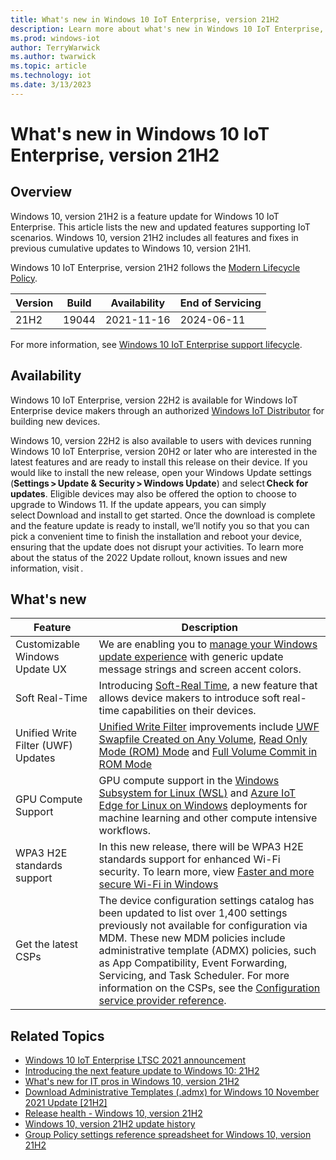 ```yaml
---
title: What's new in Windows 10 IoT Enterprise, version 21H2
description: Learn more about what's new in Windows 10 IoT Enterprise, version 21H2, including servicing updates, Windows Subsystem for Linux, the latest CSPs, and more.
ms.prod: windows-iot
author: TerryWarwick
ms.author: twarwick
ms.topic: article
ms.technology: iot
ms.date: 3/13/2023
---
```


# What's new in Windows 10 IoT Enterprise, version 21H2

## Overview

Windows 10, version 21H2 is a feature update for Windows 10 IoT Enterprise. This article lists the new and updated features supporting IoT scenarios. Windows 10, version 21H2 includes all features and fixes in previous cumulative updates to Windows 10, version 21H1.

Windows 10 IoT Enterprise, version 21H2 follows the [Modern Lifecycle Policy](/lifecycle/policies/modern).

| Version | Build  | Availability | End of Servicing |
| --- | --- | --- | --- |
| 21H2 | 19044 | 2021-11-16 | 2024-06-11 |

For more information, see [Windows 10 IoT Enterprise support lifecycle](/lifecycle/products/windows-10-iot-enterprise).

## Availability

Windows 10 IoT Enterprise, version 22H2 is available for Windows IoT Enterprise device makers through an authorized [Windows IoT Distributor](https://aka.ms/IoTDistributorList) for building new devices.

Windows 10, version 22H2 is also available to users with devices running Windows 10 IoT Enterprise, version 20H2 or later who are interested in the latest features and are ready to install this release on their device. If you would like to install the new release, open your Windows Update settings (**Settings > Update & Security > Windows Update**) and select **Check for updates**. Eligible devices may also be offered the option to choose to upgrade to Windows 11. If the update appears, you can simply select Download and install to get started. Once the download is complete and the feature update is ready to install, we’ll notify you so that you can pick a convenient time to finish the installation and reboot your device, ensuring that the update does not disrupt your activities. To learn more about the status of the 2022 Update rollout, known issues and new information, visit .

## What's new

| Feature | Description |
| --- | --- |
| Customizable Windows Update UX | We are enabling you to [manage your Windows update experience](/windows/iot/iot-enterprise/branding-features/update-notification) with generic update message strings and screen accent colors. |
| Soft Real-Time | Introducing [Soft-Real Time](/windows/iot/iot-enterprise/soft-real-time/soft-real-time), a new feature that allows device makers to introduce soft real-time capabilities on their devices. |
| Unified Write Filter (UWF) Updates | [Unified Write Filter](/windows/iot/iot-enterprise/advanced-lockdown-features/unified-write-filter) improvements include [UWF Swapfile Created on Any Volume](/windows-hardware/customize/enterprise/uwf-wes7-ewf-to-win10-uwf), [Read Only Mode (ROM) Mode](/windows-hardware/customize/enterprise/uwf-wes7-ewf-to-win10-uwf#read-only-media-mode) and [Full Volume Commit in ROM Mode](/windows-hardware/customize/enterprise/uwf-wes7-ewf-to-win10-uwf#full-volume-commit-in-read-only-media-mode) |
| GPU Compute Support | GPU compute support in the [Windows Subsystem for Linux (WSL)](/windows/wsl/about) and [Azure IoT Edge for Linux on Windows](/windows/iot/iot-enterprise/azure-iot-edge-for-linux-on-windows) deployments for machine learning and other compute intensive workflows.|
| WPA3 H2E standards support | In this new release, there will be WPA3 H2E standards support for enhanced Wi-Fi security. To learn more, view [Faster and more secure Wi-Fi in Windows](https://support.microsoft.com/windows/faster-and-more-secure-wi-fi-in-windows-26177a28-38ed-1a8e-7eca-66f24dc63f09)|
| Get the latest CSPs | The device configuration settings catalog has been updated to list over 1,400 settings previously not available for configuration via MDM. These new MDM policies include administrative template (ADMX) policies, such as App Compatibility, Event Forwarding, Servicing, and Task Scheduler. For more information on the CSPs, see the [Configuration service provider reference](/windows/client-management/mdm/configuration-service-provider-reference).

## Related Topics

- [Windows 10 IoT Enterprise LTSC 2021 announcement](https://aka.ms/W10IOTLTSC2021Blog)
- [Introducing the next feature update to Windows 10: 21H2](https://blogs.windows.com/windowsexperience/2021/07/15/introducing-the-next-feature-update-to-windows-10-21h2/)
- [What's new for IT pros in Windows 10, version 21H2](https://techcommunity.microsoft.com/t5/windows-it-pro-blog/what-s-new-for-it-pros-in-windows-10-version-21h2/ba-p/2971409)
- [Download Administrative Templates (.admx) for Windows 10 November 2021 Update [21H2]](https://aka.ms/ADMX/Windows10-21H2)
- [Release health - Windows 10, version 21H2](https://learn.microsoft.com/windows/release-health/status-windows-10-21h2)
- [Windows 10, version 21H2 update history](https://support.microsoft.com/topic/windows-10-update-history-857b8ccb-71e4-49e5-b3f6-7073197d98fb)
- [Group Policy settings reference spreadsheet for Windows 10, version 21H2](https://aka.ms/GPsettings/Windows10-21H2)

